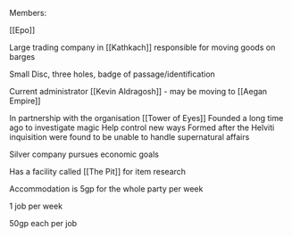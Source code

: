 Members:

[[Epo]]

Large trading company in [[Kathkach]] responsible for moving goods on barges

Small Disc, three holes, badge of passage/identification

Current administrator 
	[[Kevin Aldragosh]] - may be moving to [[Aegan Empire]]


In partnership with the organisation [[Tower of Eyes]]
Founded a long time ago to investigate magic
Help control new ways
Formed after the Helviti inquisition were found to be unable to handle supernatural affairs

Silver company pursues economic goals

Has a facility called [[The Pit]] for item research


Accommodation is 5gp for the whole party per week

1 job per week

50gp each per job

